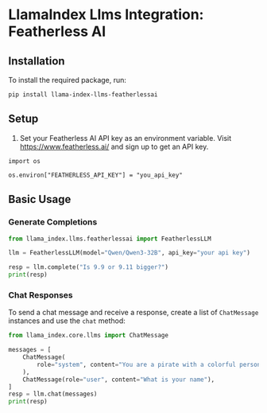 # LlamaIndex Llms Integration: Featherless AI

## Installation

To install the required package, run:

```shell
pip install llama-index-llms-featherlessai
```

## Setup

1. Set your Featherless AI API key as an environment variable. Visit https://www.featherless.ai/ and sign up to get an API key.

```shell
import os

os.environ["FEATHERLESS_API_KEY"] = "you_api_key"
```

## Basic Usage

### Generate Completions

```python
from llama_index.llms.featherlessai import FeatherlessLLM

llm = FeatherlessLLM(model="Qwen/Qwen3-32B", api_key="your api key")

resp = llm.complete("Is 9.9 or 9.11 bigger?")
print(resp)
```

### Chat Responses

To send a chat message and receive a response, create a list of `ChatMessage` instances and use the `chat` method:

```python
from llama_index.core.llms import ChatMessage

messages = [
    ChatMessage(
        role="system", content="You are a pirate with a colorful personality"
    ),
    ChatMessage(role="user", content="What is your name"),
]
resp = llm.chat(messages)
print(resp)
```

